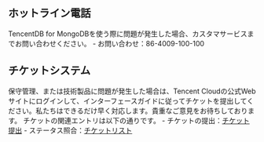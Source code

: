 ## ホットライン電話
TencentDB for MongoDBを使う際に問題が発生した場合、カスタマサービスまでお問い合わせください。
- お問い合わせ：86-4009-100-100

## チケットシステム
保守管理、または技術製品に問題が発生した場合は、Tencent Cloudの公式Webサイトにログインして、インターフェースガイドに従ってチケットを提出してください。私たちはできるだけ早く対応します。貴重なご意見をお待ちしております。
チケットの関連エントリは以下の通りです。
- チケットの提出：[チケット提出](https://console.cloud.tencent.com/workorder/category)
- ステータス照合：[チケットリスト](https://console.cloud.tencent.com/workorder)


